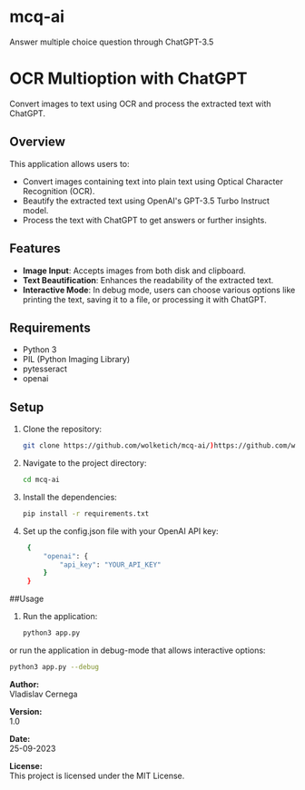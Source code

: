 # mcq-ai
Answer multiple choice question through ChatGPT-3.5

# OCR Multioption with ChatGPT

Convert images to text using OCR and process the extracted text with ChatGPT.

## Overview

This application allows users to:
- Convert images containing text into plain text using Optical Character Recognition (OCR).
- Beautify the extracted text using OpenAI's GPT-3.5 Turbo Instruct model.
- Process the text with ChatGPT to get answers or further insights.

## Features

- **Image Input**: Accepts images from both disk and clipboard.
- **Text Beautification**: Enhances the readability of the extracted text.
- **Interactive Mode**: In debug mode, users can choose various options like printing the text, saving it to a file, or processing it with ChatGPT.

## Requirements

- Python 3
- PIL (Python Imaging Library)
- pytesseract
- openai

## Setup

1. Clone the repository:
   ```bash
   git clone https://github.com/wolketich/mcq-ai/)https://github.com/wolketich/mcq-ai/
   ```

2. Navigate to the project directory:
   ```bash
   cd mcq-ai
   ```

3. Install the dependencies:
   ```bash
   pip install -r requirements.txt
   ```

4. Set up the config.json file with your OpenAI API key:
   ```bash
    {
        "openai": {
            "api_key": "YOUR_API_KEY"
        }
    }
   ```

##Usage

1. Run the application:
   ```bash
   python3 app.py
   ```

or run the application in debug-mode that allows interactive options:
   ```bash
   python3 app.py --debug
   ```
**Author:**  
Vladislav Cernega

**Version:**  
1.0

**Date:**  
25-09-2023

**License:**  
This project is licensed under the MIT License.


